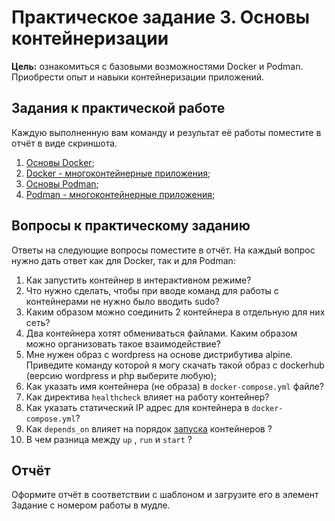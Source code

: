 # Практическое задание 3. Основы контейнеризации

**Цель:** ознакомиться с базовыми возможностями Docker и Podman. Приобрести опыт и навыки контейнеризации приложений.

## Задания к практической работе

Каждую выполненную вам команду и результат её работы поместите в отчёт в виде скриншота.

1. [Основы Docker](./task_03_subtasks/task_03.1.md);
2. [Docker - многоконтейнерные приложения](./task_03_subtasks/task_03.2.md);
3. [Основы Podman](./task_03_subtasks/task_03.3.md);
4. [Podman - многоконтейнерные приложения](./task_03_subtasks/task_03.4.md);

## Вопросы к практическому заданию

Ответы на следующие вопросы поместите в отчёт. На каждый вопрос нужно дать ответ как для Docker, так и для Podman:

1. Как запустить контейнер в интерактивном режиме?
2. Что нужно сделать, чтобы при вводе команд для работы с контейнерами не нужно было вводить sudo?
3. Каким образом можно соединить 2 контейнера в отдельную для них сеть?
4. Два контейнера хотят обмениваться файлами. Каким образом можно организовать такое взаимодействие?
5. Мне нужен образ с wordpress на основе дистрибутива alpine. Приведите команду которой я могу скачать такой образ с dockerhub (версию wordpress и php выберите любую);
6. Как указать имя контейнера (не образа) в `docker-compose.yml` файле?
7. Как директива `healthcheck` влияет на работу контейнер?
8. Как указать статический IP  адрес для контейнера в `docker-compose.yml`?
9. Как `depends_on`  влияет на порядок <u>запуска</u> контейнеров ?
10. В чем разница между `up` , `run` и `start` ?

## Отчёт

Оформите отчёт в соответствии с шаблоном и загрузите его в элемент Задание с номером работы в мудле.